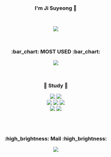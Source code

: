 <div align = "center"> <h3> I'm Ji Suyeong 👋 </h3></div><br>

 
<!--gif-->
<p align = "center">
  <img src = https://github.com/zIswim/zIswim/assets/68096801/144f8057-5f30-47d0-9f14-4e764bf13bbb>
</p>


<br>
<h3 align="center"> :bar_chart: MOST USED :bar_chart: </h4>
<p align = center>
<!-- <img src = https://github-readme-stats.vercel.app/api/top-langs/?username=zIswim&layout=compact> -->
<img src = https://github-readme-stats.vercel.app/api/top-langs/?username=zIswim&layout=donut>
</p><br>


<div align = "center"> <h3>🌱 Study 🌱 </h3>
  <img src="https://img.shields.io/badge/java-007396?style=for-the-badge&logo=java&logoColor=white"> 
 <img src="https://img.shields.io/badge/python-3776AB?style=for-the-badge&logo=python&logoColor=white"> <br>
 
 <img src="https://img.shields.io/badge/oracle-F80000?style=for-the-badge&logo=oracle&logoColor=white"> 
  <img src="https://img.shields.io/badge/mysql-4479A1?style=for-the-badge&logo=mysql&logoColor=white"> 
 <img src="https://img.shields.io/badge/spring-6DB33F?style=for-the-badge&logo=spring&logoColor=white"> <br>
 
  <img src="https://img.shields.io/badge/github-181717?style=for-the-badge&logo=github&logoColor=white">
  <img src="https://img.shields.io/badge/git-F05032?style=for-the-badge&logo=git&logoColor=white">
</div>
<br><br>

<br>
<div align = "center"><h3> :high_brightness: Mail :high_brightness:</h3>
   <a href="mailto:wltndud@jbnu.ac.kr">
   <img src="https://img.shields.io/badge/Gmail-d14836?style=flat-square&logo=Gmail&logoColor=white&link=wltndud@jbnu.ac.kr"/>
</a>
</div>

<br><br>


<!--
**sue1010/sue1010** is a ✨ _special_ ✨ repository because its `README.md` (this file) appears on your GitHub profile.

Here are some ideas to get you started:

- 🔭 I’m currently working on ...
- 🌱 I’m currently learning ...
- 👯 I’m looking to collaborate on ...
- 🤔 I’m looking for help with ...
- 💬 Ask me about ...
- 📫 How to reach me: ...
- 😄 Pronouns: ...
- ⚡ Fun fact: ...
-->
<!-- ![Anurag's GitHub stats](https://github-readme-stats.vercel.app/api?username=zIswim&show_icons=true&theme=radical) -->

